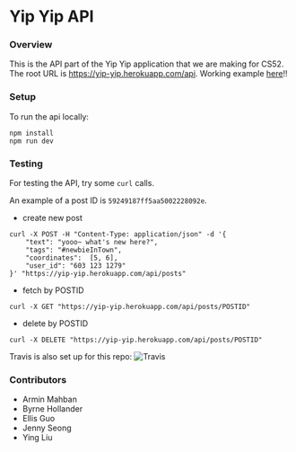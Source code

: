 # Yip Yip API

### Overview
This is the API part of the Yip Yip application that we are making for CS52. The root URL is https://yip-yip.herokuapp.com/api.
Working example [here](http://yip-yip.herokuapp.com/api/posts/?long=5.000001&lat=6.000001)!!

### Setup
To run the api locally:
```shell
npm install
npm run dev
```

### Testing

For testing the API, try some `curl` calls.

An example of a post ID is `59249187ff5aa5002228092e`.

- create new post
```shell
curl -X POST -H "Content-Type: application/json" -d '{
    "text": "yooo~ what's new here?",
    "tags": "#newbieInTown",
    "coordinates":  [5, 6],
    "user_id": "603 123 1279"
}' "https://yip-yip.herokuapp.com/api/posts"
```

- fetch by POSTID
```shell
curl -X GET "https://yip-yip.herokuapp.com/api/posts/POSTID"
```

- delete by POSTID
```shell
curl -X DELETE "https://yip-yip.herokuapp.com/api/posts/POSTID"
```

Travis is also set up for this repo:
![Travis](img/Travis.png)

### Contributors
- Armin Mahban
- Byrne Hollander
- Ellis Guo
- Jenny Seong
- Ying Liu
